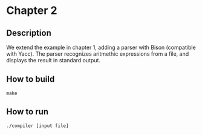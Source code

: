 # Chapter 2

## Description

We extend the example in chapter 1, adding a parser with Bison (compatible with Yacc). The 
parser recognizes aritmethic expressions from a file, and displays the result in standard output.

## How to build

    make

## How to run

    ./compiler [input file]
